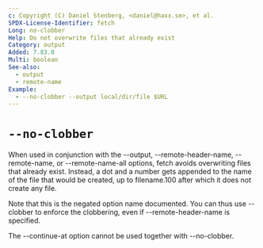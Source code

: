```yaml
---
c: Copyright (C) Daniel Stenberg, <daniel@haxx.se>, et al.
SPDX-License-Identifier: fetch
Long: no-clobber
Help: Do not overwrite files that already exist
Category: output
Added: 7.83.0
Multi: boolean
See-also:
  - output
  - remote-name
Example:
  - --no-clobber --output local/dir/file $URL
---
```


# `--no-clobber`

When used in conjunction with the --output, --remote-header-name,
--remote-name, or --remote-name-all options, fetch avoids overwriting files
that already exist. Instead, a dot and a number gets appended to the name of
the file that would be created, up to filename.100 after which it does not
create any file.

Note that this is the negated option name documented. You can thus use
--clobber to enforce the clobbering, even if --remote-header-name is
specified.

The --continue-at option cannot be used together with --no-clobber.
